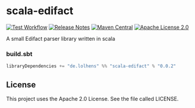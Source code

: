 # scala-edifact
[![Test Workflow](https://github.com/LolHens/scala-edifact/workflows/test/badge.svg)](https://github.com/LolHens/scala-edifact/actions?query=workflow%3Atest)
[![Release Notes](https://img.shields.io/github/release/LolHens/scala-edifact.svg?maxAge=3600)](https://github.com/LolHens/scala-edifact/releases/latest)
[![Maven Central](https://img.shields.io/maven-central/v/de.lolhens/scala-edifact_2.13)](https://search.maven.org/artifact/de.lolhens/scala-edifact_2.13)
[![Apache License 2.0](https://img.shields.io/github/license/LolHens/scala-edifact.svg?maxAge=3600)](https://www.apache.org/licenses/LICENSE-2.0)

A small Edifact parser library written in scala

### build.sbt
```sbt
libraryDependencies += "de.lolhens" %% "scala-edifact" % "0.0.2"
```

## License
This project uses the Apache 2.0 License. See the file called LICENSE.
